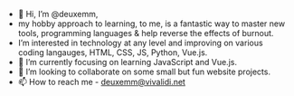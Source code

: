- 👋 Hi, I’m @deuxemm,
- my hobby approach to learning, to me, is a fantastic way to master new tools, programming languages & help reverse the effects of burnout.
- I’m interested in technology at any level and improving on various coding langauges, HTML, CSS, JS, Python, Vue.js.
- 🌱 I’m currently focusing on learning JavaScript and Vue.js.
- 💞️ I’m looking to collaborate on some small but fun website projects.
- 📫 How to reach me - deuxemm@vivalidi.net

<!---
deuxemm/deuxemm is a ✨ special ✨ repository because its `README.md` (this file) appears on your GitHub profile.
You can click the Preview link to take a look at your changes.
--->
